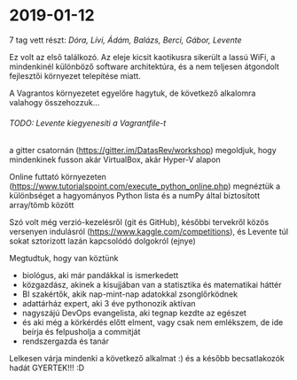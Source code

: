 # 2019-01-12

7 tag vett részt:
*Dóra, Lívi, Ádám, Balázs, Berci, Gábor, Levente*

Ez volt az első találkozó. Az eleje kicsit kaotikusra sikerült a lassú WiFi, a mindenkinél különböző software architektúra,
és a nem teljesen átgondolt fejlesztői környezet telepítése miatt.

A Vagrantos környezetet egyelőre hagytuk, de következő alkalomra valahogy összehozzuk...
###### TODO: Levente kiegyenesíti a Vagrantfile-t
a gitter csatornán (https://gitter.im/DatasRev/workshop) megoldjuk, hogy mindenkinek fusson akár VirtualBox, akár Hyper-V alapon

Online futtató környezeten (https://www.tutorialspoint.com/execute_python_online.php) megnéztük a különbséget a hagyományos Python lista és a numPy által biztosított array/tömb között

Szó volt még verzió-kezelésről (git és GitHub), későbbi tervekről közös versenyen indulásról (https://www.kaggle.com/competitions),
és Levente túl sokat sztorizott lazán kapcsolódó dolgokról (ejnye)

Megtudtuk, hogy van köztünk
- biológus, aki már pandákkal is ismerkedett
- közgazdász, akinek a kisujjában van a statisztika és matematikai háttér
- BI szakértők, akik nap-mint-nap adatokkal zsonglőrködnek
- adattárház expert, aki 3 éve pythonozik aktívan
- nagyszájú DevOps evangelista, aki tegnap kezdte az egészet
- és aki még a körkérdés előtt elment, vagy csak nem emlékszem, de ide beírja és felpusholja a commitját
- rendszergazda és tanár

Lelkesen várja mindenki a következő alkalmat :) és a később becsatlakozók hadát GYERTEK!!! :D
